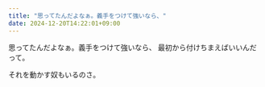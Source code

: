 ```yaml
---
title: "思ってたんだよなぁ。義手をつけて強いなら、"
date: 2024-12-20T14:22:01+09:00
---
```

思ってたんだよなぁ。義手をつけて強いなら、
最初から付けちまえばいいんだって。

それを動かす奴もいるのさ。
